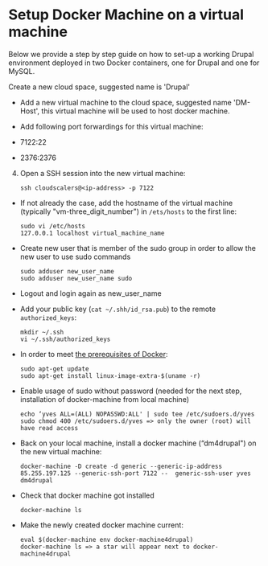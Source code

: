 # Setup Docker Machine on a virtual machine

Below we provide a step by step guide on how to set-up a working Drupal environment deployed in two Docker containers, one for Drupal and one for MySQL.

Create a new cloud space, suggested name is 'Drupal'


* Add a new virtual machine to the cloud space, suggested name 'DM-Host', this virtual machine will be used to host docker machine.

* Add following port forwardings for this virtual machine:
 * 7122:22
 * 2376:2376
 
4. Open a SSH session into the new virtual machine:

	```shell
	ssh cloudscalers@<ip-address> -p 7122
	```

* If not already the case, add the hostname of the virtual machine (typically "vm-three\_digit\_number") in `/ets/hosts` to the first line:

	```shell
	sudo vi /etc/hosts
	127.0.0.1 localhost virtual_machine_name
	```

* Create new user that is member of the sudo group in order to allow the new user to use sudo commands

	```shell
	sudo adduser new_user_name
	sudo adduser new_user_name sudo
	```
	
* Logout and login again as new_user_name

* Add your public key (`cat ~/.shh/id_rsa.pub`) to the remote `authorized_keys`:

	```shell
	mkdir ~/.ssh
	vi ~/.ssh/authorized_keys
	```

* In order to meet [the prerequisites of Docker](https://docs.docker.com/engine/installation/linux/ubuntulinux/):

	```shell
	sudo apt-get update
	sudo apt-get install linux-image-extra-$(uname -r)
	```
	
* Enable usage of sudo without password (needed for the next step, installation of docker-machine from local machine)
	```shell
	echo ‘yves ALL=(ALL) NOPASSWD:ALL' | sudo tee /etc/sudoers.d/yves
	sudo chmod 400 /etc/sudoers.d/yves => only the owner (root) will have read access
	```
	
* Back on your local machine, install a docker machine (“dm4drupal") on the new virtual machine:

	```shell
	docker-machine -D create -d generic --generic-ip-address 85.255.197.125 --generic-ssh-port 7122 --	generic-ssh-user yves dm4drupal
	```

* Check that docker machine got installed

	```shell
	docker-machine ls
	```
	
* Make the newly created docker machine current:

	```shell
	eval $(docker-machine env docker-machine4drupal)
	docker-machine ls => a star will appear next to docker-machine4drupal
	```
